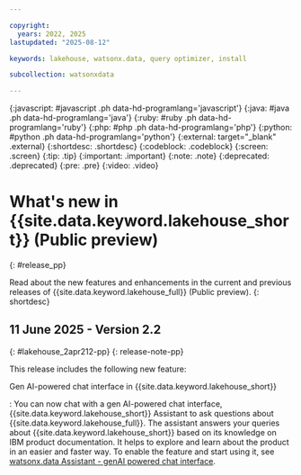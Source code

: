 ```yaml
---

copyright:
  years: 2022, 2025
lastupdated: "2025-08-12"

keywords: lakehouse, watsonx.data, query optimizer, install

subcollection: watsonxdata

---
```


{:javascript: #javascript .ph data-hd-programlang='javascript'}
{:java: #java .ph data-hd-programlang='java'}
{:ruby: #ruby .ph data-hd-programlang='ruby'}
{:php: #php .ph data-hd-programlang='php'}
{:python: #python .ph data-hd-programlang='python'}
{:external: target="_blank" .external}
{:shortdesc: .shortdesc}
{:codeblock: .codeblock}
{:screen: .screen}
{:tip: .tip}
{:important: .important}
{:note: .note}
{:deprecated: .deprecated}
{:pre: .pre}
{:video: .video}

# What's new in {{site.data.keyword.lakehouse_short}} (Public preview)
{: #release_pp}

Read about the new features and enhancements in the current and previous releases of {{site.data.keyword.lakehouse_full}} (Public preview).
{: shortdesc}

## 11 June 2025 - Version 2.2
{: #lakehouse_2apr212-pp}
{: release-note-pp}

This release includes the following new feature:

Gen AI-powered chat interface in {{site.data.keyword.lakehouse_short}}

: You can now chat with a gen AI-powered chat interface, {{site.data.keyword.lakehouse_short}} Assistant to ask questions about {{site.data.keyword.lakehouse_full}}. The assistant answers your queries about {{site.data.keyword.lakehouse_short}} based on its knowledge on IBM product documentation. It helps to explore and learn about the product in an easier and faster way. To enable the feature and start using it, see [watsonx.data Assistant - genAI powered chat interface](/docs/watsonxdata?topic=watsonxdata-db_ast).
